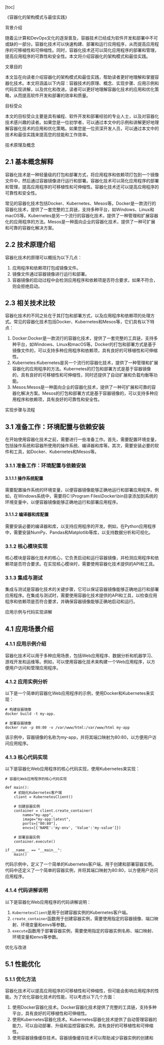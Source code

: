 
[toc]                    
                
                
《容器化的架构模式与最佳实践》

背景介绍

随着云计算和DevOps文化的逐渐普及，容器技术已经成为软件开发和部署中不可或缺的一部分。容器化技术可以快速构建、部署和运行应用程序，从而提高应用程序的可移植性和可伸缩性。同时，容器化技术还可以简化应用程序的部署和管理，提高应用程序的可靠性和安全性。本文将介绍容器化的架构模式和最佳实践。

文章目的

本文旨在向读者介绍容器化的架构模式和最佳实践，帮助读者更好地理解和掌握容器化技术。本文将涵盖以下内容：容器技术的原理、概念、实现步骤、应用示例和代码实现讲解，以及优化和改进。读者可以更好地理解容器化技术的应用和优化策略，从而提高软件开发和部署的效率和质量。

目标受众

本文的目标受众主要是具有编程、软件开发和部署经验的专业人士，以及对容器化技术感兴趣的读者。如果您是一位初学者，可以通过本文中的示例和讲解更好地理解容器化技术的应用和优化策略。如果您是一位资深开发人员，可以通过本文中的技术和最佳实践来提高您的技能和工作效率。

技术原理及概念

## 2.1 基本概念解释

容器化技术是一种轻量级的打包和部署方式，将应用程序和依赖项打包到一个镜像文件中，然后通过容器镜像进行运行和部署。容器化技术可以简化应用程序的部署和管理，提高应用程序的可移植性和可伸缩性。容器化技术还可以提高应用程序的可靠性和安全性。

常见的容器化技术包括Docker、Kubernetes、Mesos等。Docker是一款流行的容器化技术，提供了一套完整的工具链，支持多种平台，如Windows、Linux和macOS等。Kubernetes是另一个流行的容器化技术，提供了一种管理和扩展容器化的应用程序的方法。Mesos是一种面向企业的容器化技术，提供了一种可扩展和可靠的容器化解决方案。

## 2.2 技术原理介绍

容器化技术的原理可以概括为以下几点：

1. 应用程序和依赖项打包成镜像文件。
2. 镜像文件通过容器镜像进行运行和部署。
3. 容器镜像的启动过程中会检测应用程序和依赖项是否符合要求，如果不符合，则会拒绝启动。

## 2.3 相关技术比较

容器化技术的不同之处在于其打包和部署方式，以及应用程序和依赖项的处理方式。常见的容器化技术包括Docker、Kubernetes和Mesos等，它们具有以下特点：

1. Docker:Docker是一款流行的容器化技术，提供了一套完整的工具链，支持多种平台，如Windows、Linux和macOS等。Docker的打包和部署方式是基于镜像文件的，可以支持多种应用程序和依赖项，具有良好的可移植性和可伸缩性。
2. Kubernetes:Kubernetes是另一个流行的容器化技术，提供了一种管理和扩展容器化的应用程序的方法。Kubernetes的打包和部署方式是基于容器镜像的，具有良好的可移植性和可伸缩性，同时还提供了自动扩展和负载均衡等功能。
3. Mesos:Mesos是一种面向企业的容器化技术，提供了一种可扩展和可靠的容器化解决方案。Mesos的打包和部署方式是基于容器镜像的，可以支持多种应用程序和依赖项，具有良好的可靠性和安全性。

实现步骤与流程

## 3.1 准备工作：环境配置与依赖安装

在开始使用容器化技术之前，需要进行一些准备工作。首先，需要配置环境变量，包括操作系统和容器所使用的操作系统、编译器和库等。其次，需要安装必要的软件和工具，如Docker、Kubernetes和Mesos等。

### 3.1.1 准备工作：环境配置与依赖安装

#### 3.1.1.1 操作系统配置

需要配置操作系统的环境变量，以便容器镜像能够正确地运行和部署应用程序。例如，在Windows系统中，需要将C:\Program Files\Docker\bin目录添加到系统的环境变量中，以便容器镜像能够正确地运行和部署应用程序。

#### 3.1.1.2 编译器和库配置

需要安装必要的编译器和库，以支持应用程序的开发。例如，在Python应用程序中，需要安装NumPy、Pandas和Matplotlib等库，以支持数据分析和可视化。

### 3.1.2 核心模块实现

核心模块是容器化技术的核心，它负责启动和运行容器镜像，并检测应用程序和依赖项是否符合要求。在实现核心模块时，需要使用容器化技术提供的API和工具。

### 3.1.3 集成与测试

集成与测试是容器化技术的关键步骤，它可以保证容器镜像能够正确地运行和部署应用程序。在集成与测试时，需要使用容器化技术提供的API和工具，以检查应用程序和依赖项是否符合要求，并确保容器镜像能够正确地启动和运行。

应用示例与代码实现讲解

## 4.1 应用场景介绍

### 4.1.1 应用示例介绍

容器化技术可以用于多种应用场景，包括Web应用程序、数据分析和机器学习、游戏开发和运维等。例如，可以使用容器化技术来构建一个Web应用程序，以方便用户访问和管理应用程序。

### 4.1.2 应用实例分析

以下是一个简单的容器化Web应用程序的示例，使用Docker和Kubernetes来实现：

```
# 构建容器镜像
docker build -t my-app.

# 部署容器镜像
docker run -p 80:80 -v /var/www/html:/var/www/html my-app
```

该示例中，容器镜像的名称为my-app，并将其端口映射为80:80，以方便用户访问应用程序。

### 4.1.3 核心代码实现

以下是容器化Web应用程序的核心代码实现，使用Kubernetes来实现：

```
# 容器化Web应用程序的核心代码实现

def main():
    # 初始化Kubernetes客户端
    client = KubernetesClient()

    # 创建容器实例
    container = client.create_container(
        name="my-app",
        image="my-app:latest",
        ports=["80:80"],
        envs=[{'NAME':'my-env', 'Value':'my-value']})

    # 部署容器实例
    container.execute()

if __name__ == "__main__":
    main()
```

代码示例中，定义了一个简单的Kubernetes客户端，用于创建和部署容器实例。代码中还定义了一个简单的容器实例，并将其端口映射为80:80，以方便用户访问应用程序。

### 4.1.4 代码讲解说明

以下是容器化Web应用程序的代码讲解说明：

1. `KubernetesClient`是用于创建容器实例的Kubernetes客户端。
2. `create_container`函数用于创建容器实例，需要使用指定的容器镜像、端口映射、环境变量和envs等参数。
3. `execute`函数用于部署容器实例，需要使用指定的容器实例名称、端口映射、环境变量和envs等参数。

优化与改进

## 5.1 性能优化

### 5.1.1 优化方法

容器化技术可以提高应用程序的可移植性和可伸缩性，但可能会影响应用程序的性能。为了优化容器化技术的性能，可以考虑以下几个方面：

1. 使用Docker容器化技术。Docker容器化技术提供了完整的工具链，支持多种平台，具有良好的可移植性和可伸缩性。
2. 使用Kubernetes容器化技术。Kubernetes容器化技术提供了自动管理容器的能力，可以自动部署、升级和监控容器实例，具有良好的可移植性和可伸缩性。
3. 使用容器镜像缓存技术。容器镜像缓存技术可以帮助减少容器实例的创建和

